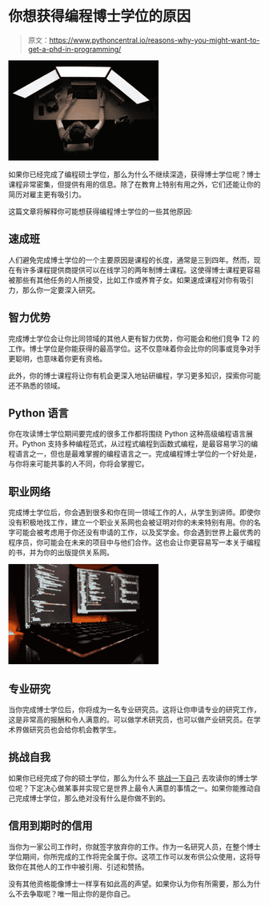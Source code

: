 # 你想获得编程博士学位的原因

> 原文：<https://www.pythoncentral.io/reasons-why-you-might-want-to-get-a-phd-in-programming/>

[![programming](img/c95d89e5c3b610d7a4b85f1c014bbc16.png)](https://www.pythoncentral.io/wp-content/uploads/2022/01/photo-1550439062-609e1531270e.jpg)

如果你已经完成了编程硕士学位，那么为什么不继续深造，获得博士学位呢？博士课程非常密集，但提供有用的信息。除了在教育上特别有用之外，它们还能让你的简历对雇主更有吸引力。

这篇文章将解释你可能想获得编程博士学位的一些其他原因:

## 速成班

人们避免完成博士学位的一个主要原因是课程的长度，通常是三到四年。然而，现在有许多课程提供商提供可以在线学习的两年制博士课程[](https://www.mydegreeguide.com/accelerated-degrees/accelerated-doctorate-online/)。这使得博士课程更容易被那些有其他任务的人所接受，比如工作或养育子女。如果速成课程对你有吸引力，那么你一定要深入研究。

## 智力优势

完成博士学位会让你比同领域的其他人更有智力优势，你可能会和他们竞争 T2 的工作。博士学位是你能获得的最高学位。这不仅意味着你会比你的同事或竞争对手更聪明，也意味着你更有资格。

此外，你的博士课程将让你有机会更深入地钻研编程，学习更多知识，探索你可能还不熟悉的领域。

## Python 语言

你在攻读博士学位期间要完成的很多工作都将围绕 Python 这种高级编程语言展开。Python 支持多种编程范式，从过程式编程到函数式编程，是最容易学习的编程语言之一，但也是最难掌握的编程语言之一。完成编程博士学位的一个好处是，与你将来可能共事的人不同，你将会掌握它。

## 职业网络

完成博士学位后，你会遇到很多和你在同一领域工作的人，从学生到讲师。即使你没有积极地[](https://www.forbes.com/sites/forbesbusinesscouncil/2020/12/08/how-getting-a-phd-prepared-me-to-run-a-startup/)找工作，建立一个职业关系网也会被证明对你的未来特别有用。你的名字可能会被考虑用于你还没有申请的工作，以及奖学金。你会遇到世界上最优秀的程序员，你可能会在未来的项目中与他们合作。这也会让你更容易写一本关于编程的书，并为你的出版提供关系网。

[![career network](img/5c8ce7a4f9f5b16fa71d82fd1aca5904.png)](https://www.pythoncentral.io/wp-content/uploads/2022/01/photo-1571171637578-41bc2dd41cd2.jpg)

## 专业研究

当你完成博士学位后，你将成为一名专业研究员。这将让你申请专业的研究工作，这是非常高的报酬和令人满意的。可以做学术研究员，也可以做产业研究员。在学术界做研究员也会给你机会教学生。

## 挑战自我

如果你已经完成了你的硕士学位，那么为什么不 [挑战一下自己](https://www.huffpost.com/entry/the-potential-of-the-aging-mind_b_7989946) 去攻读你的博士学位呢？下定决心做某事并实现它是世界上最令人满意的事情之一。如果你能推动自己完成博士学位，那么绝对没有什么是你做不到的。

## 信用到期时的信用

当你为一家公司工作时，你就签字放弃你的工作。作为一名研究人员，在整个博士学位期间，你所完成的工作将完全属于你。这项工作可以发布供公众使用，这将导致你在其他人的工作中被引用、引述和赞扬。

没有其他资格能像博士一样享有如此高的声望。如果你认为你有所需要，那么为什么不去争取呢？唯一阻止你的是你自己。